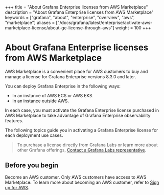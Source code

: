 +++
title = "About Grafana Enterprise licenses from AWS Marketplace"
description = "About Grafana Enterprise licenses from AWS Marketplace"
keywords = ["grafana", "about", "enterprise", "overview", "aws", "marketplace"]
aliases = ["/docs/grafana/latest/enterprise/activate-aws-marketplace-license/about-ge-license-through-aws"]
weight = 100
+++

# About Grafana Enterprise licenses from AWS Marketplace

AWS Marketplace is a convenient place for AWS customers to buy and manage a license for Grafana Enterprise versions 8.3.0 and later.

You can deploy Grafana Enterprise in the following ways:

- In an instance of AWS ECS or AWS EKS.
- In an instance outside AWS.

In each case, you must activate the Grafana Enterprise license purchased in AWS Marketplace to take advantage of Grafana Enterprise observability features.

The following topics guide you in activating a Grafana Enterprise license for each deployment use cases.

> To purchase a license directly from Grafana Labs or learn more about other Grafana offerings, [Contact a Grafana Labs representative](https://grafana.com/contact?about=grafana-enterprise).

## Before you begin

Become an AWS customer. Only AWS customers have access to AWS Marketplace. To learn more about becoming an AWS customer, refer to [Sign up for AWS](https://portal.aws.amazon.com/billing/signup#/start).
